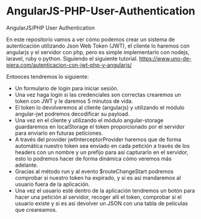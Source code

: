 # AngularJS-PHP-User-Authentication
AngularJS/PHP User Authentication

En este repositorio vamos a ver cómo podemos crear un sistema de autenticación utilizando Json Web Token (JWT), el cliente lo haremos con angularjs y el servidor con php, pero es simple implementarlo con nodejs, laravel, ruby o python.
Siguiendo el siguiente tutorial.
https://www.uno-de-piera.com/autenticacion-con-jwt-php-y-angularjs/


Entonces tendremos lo siguiente:

* Un formulario de login para iniciar sesión.
* Una vez haga login si las credenciales son correctas crearemos un token con JWT y le daremos 5 minutos de vida.
* El token lo devolveremos al cliente (angularjs) y utilizando el módulo angular-jwt podremos decodificar su payload.
* Una vez en el cliente y utilizando el módulo angular-storage guardaremos en localStorage el token proporcionado por el servidor para enviarlo en futuras peticiones.
* A través del provider jwtInterceptorProvider haremos que de forma automática nuestro token sea envíado en cada petición a través de los headers con un nombre y un prefijo para así capturarlo en el servidor, esto lo podremos hacer de forma dinámica cómo veremos más adelante.
* Gracias al método run y al evento $routeChangeStart podremos comprobar si nuestro token ha expirado, y si es así mandaremos al usuario fuera de la aplicación.
* Una vez el usuario esté dentro de la aplicación tendremos un botón para hacer una petición al servidor, recoger allí el token, comprobar si el usuario existe y si es así devolver un JSON con una tabla de películas que creareamos.
